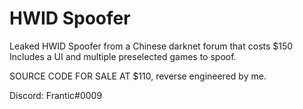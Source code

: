 # HWID Spoofer
Leaked HWID Spoofer from a Chinese darknet forum that costs $150
Includes a UI and multiple preselected games to spoof.

SOURCE CODE FOR SALE AT $110, reverse engineered by me.

Discord: Frantic#0009
